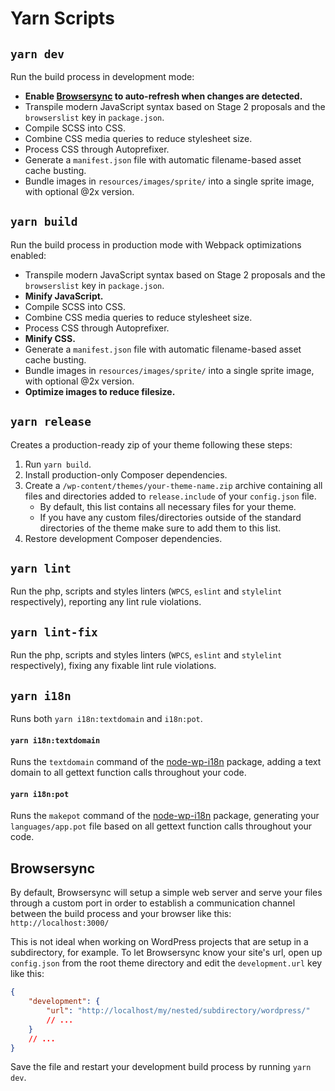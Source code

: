 # Yarn Scripts

## `yarn dev`

Run the build process in development mode:
- **Enable [Browsersync](#browsersync) to auto-refresh when changes are detected.**
- Transpile modern JavaScript syntax based on Stage 2 proposals and the `browserslist` key in `package.json`.
- Compile SCSS into CSS.
- Combine CSS media queries to reduce stylesheet size.
- Process CSS through Autoprefixer.
- Generate a `manifest.json` file with automatic filename-based asset cache busting.
- Bundle images in `resources/images/sprite/` into a single sprite image, with optional @2x version.

## `yarn build`

Run the build process in production mode with Webpack optimizations enabled:
- Transpile modern JavaScript syntax based on Stage 2 proposals and the `browserslist` key in `package.json`.
- **Minify JavaScript.**
- Compile SCSS into CSS.
- Combine CSS media queries to reduce stylesheet size.
- Process CSS through Autoprefixer.
- **Minify CSS.**
- Generate a `manifest.json` file with automatic filename-based asset cache busting.
- Bundle images in `resources/images/sprite/` into a single sprite image, with optional @2x version.
- **Optimize images to reduce filesize.**

## `yarn release`

Creates a production-ready zip of your theme following these steps:
1. Run `yarn build`.
2. Install production-only Composer dependencies.
3. Create a `/wp-content/themes/your-theme-name.zip` archive containing all files and directories added to `release.include` of your `config.json` file.
   - By default, this list contains all necessary files for your theme.
   - If you have any custom files/directories outside of the standard directories of the theme make sure to add them to this list.
4. Restore development Composer dependencies.

## `yarn lint`

Run the php, scripts and styles linters (`WPCS`, `eslint` and `stylelint` respectively), reporting any lint rule violations.

## `yarn lint-fix`

Run the php, scripts and styles linters (`WPCS`, `eslint` and `stylelint` respectively), fixing any fixable lint rule violations.

## `yarn i18n`

Runs both `yarn i18n:textdomain` and `i18n:pot`.

#### `yarn i18n:textdomain`

Runs the `textdomain` command of the [node-wp-i18n](https://www.npmjs.com/package/node-wp-i18n) package, adding a text domain to all gettext function calls throughout your code.

#### `yarn i18n:pot`

Runs the `makepot` command of the [node-wp-i18n](https://www.npmjs.com/package/node-wp-i18n) package, generating your `languages/app.pot` file based on all gettext function calls throughout your code.

## Browsersync

By default, Browsersync will setup a simple web server and serve your files through a custom port in order to establish a communication channel between the build process and your browser like this:
`http://localhost:3000/`

This is not ideal when working on WordPress projects that are setup in a subdirectory, for example.
To let Browsersync know your site's url, open up `config.json` from the root theme directory and edit the `development.url` key like this:
```json
{
    "development": {
        "url": "http://localhost/my/nested/subdirectory/wordpress/"
        // ...
    }
    // ...
}
```
Save the file and restart your development build process by running `yarn dev`.
